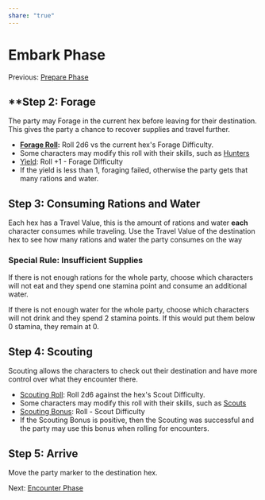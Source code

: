 ```yaml
---
share: "true"
---
```




# Embark Phase
Previous: [Prepare Phase](./Prepare%20Phase.html)

## **Step 2: Forage

The party may Forage in the current hex before leaving for their destination. This gives the party a chance to recover supplies and travel further.

- **[Forage Roll](./Forage%20Roll.html):** Roll 2d6 vs the current hex's Forage Difficulty.
- Some characters may modify this roll with their skills, such as [Hunters](./Hunters.html)
- [Yield](./Yield.html): Roll +1 - Forage Difficulty
- If the yield is less than 1, foraging failed, otherwise the party gets that many rations and water.

## **Step 3: Consuming Rations and Water**

Each hex has a Travel Value, this is the amount of rations and water **each** character consumes while traveling. Use the Travel Value of the destination hex to see how many rations and water the party consumes on the way

### Special Rule: Insufficient Supplies

If there is not enough rations for the whole party, choose which characters will not eat and they spend one stamina point and consume an additional water.

If there is not enough water for the whole party, choose which characters will not drink and they spend 2 stamina points. If this would put them below 0 stamina, they remain at 0.
   
## **Step 4: Scouting**

Scouting allows the characters to check out their destination and have more control over what they encounter there.
- [Scouting Roll](./Scouting%20Roll.html): Roll 2d6 against the hex's Scout Difficulty.
- Some characters may modify this roll with their skills, such as [Scouts](./Scouts.html)
- [Scouting Bonus](./Scouting%20Bonus.html): Roll - Scout Difficulty
- If the Scouting Bonus is positive, then the Scouting was successful and the party may use this bonus when rolling for encounters.

## Step 5: Arrive

Move the party marker to the destination hex.

Next: [Encounter Phase](./Encounter%20Phase.html)

